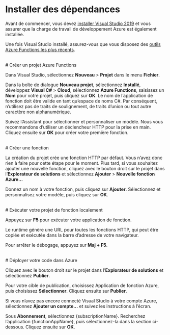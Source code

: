 # Installer des dépendances

Avant de commencer, vous devez [installer Visual Studio 2019](https://go.microsoft.com/fwlink/?linkid=2016389) et vous assurer que la charge de travail de développement Azure est également installée.

Une fois Visual Studio installé, assurez-vous que vous disposez des [outils Azure Functions les plus récents](https://go.microsoft.com/fwlink/?linkid=2016394).

<br/>
# Créer un projet Azure Functions

Dans Visual Studio, sélectionnez **Nouveau** > **Projet** dans le menu **Fichier**.

Dans la boîte de dialogue **Nouveau projet**, sélectionnez **Installé**, développez **Visual C#** > **Cloud**, sélectionnez **Azure Functions**, saisissez un **Nom** pour votre projet, puis cliquez sur **OK**. Le nom de l’application de fonction doit être valide en tant qu’espace de noms C#. Par conséquent, n’utilisez pas de traits de soulignement, de traits d’union ou tout autre caractère non alphanumérique.

Suivez l’Assistant pour sélectionner et personnaliser un modèle. Nous vous recommandons d’utiliser un déclencheur HTTP pour la prise en main. Cliquez ensuite sur **OK** pour créer votre première fonction.

<br/>
# Créer une fonction

La création du projet crée une fonction HTTP par défaut. Vous n’avez donc rien à faire pour cette étape pour le moment. Plus tard, si vous souhaitez ajouter une nouvelle fonction, cliquez avec le bouton droit sur le projet dans l’**Explorateur de solutions** et sélectionnez **Ajouter** > **Nouvelle fonction Azure...**

Donnez un nom à votre fonction, puis cliquez sur **Ajouter**. Sélectionnez et personnalisez votre modèle, puis cliquez sur **OK**.

<br/>
# Exécuter votre projet de fonction localement

Appuyez sur **F5** pour exécuter votre application de fonction.

Le runtime génère une URL pour toutes les fonctions HTTP, qui peut être copiée et exécutée dans la barre d’adresse de votre navigateur.

Pour arrêter le débogage, appuyez sur **Maj + F5**.

<br/>
# Déployer votre code dans Azure

Cliquez avec le bouton droit sur le projet dans l’**Explorateur de solutions** et sélectionnez **Publier**.

Pour votre cible de publication, choisissez Application de fonction Azure, puis choisissez **Sélectionner**. Cliquez ensuite sur **Publier**.

Si vous n’avez pas encore connecté Visual Studio à votre compte Azure, sélectionnez **Ajouter un compte...** et suivez les instructions à l’écran.

Sous **Abonnement**, sélectionnez {subscriptionName}. Recherchez l’application {functionAppName}, puis sélectionnez-la dans la section ci-dessous. Cliquez ensuite sur **OK**.
